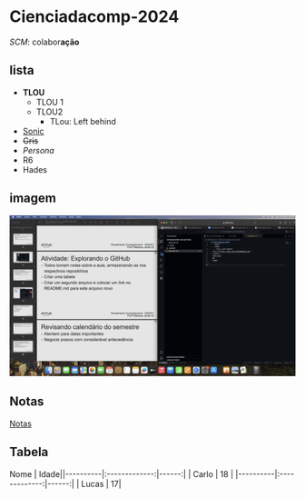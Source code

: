 # Cienciadacomp-2024

*SCM*: colabor**ação**

## lista

- **TLOU**
  - TLOU 1
  - TLOU2
    - TLou: Left behind
- [Sonic](https://www.sonicthehedgehog.com)
- ~~Gris~~
- *Persona*
- R6
- Hades

## imagem

![alt text](image.png)

## Notas

[Notas](2024_03_21/notes)

## Tabela

Nome | Idade||----------|:-------------:|------:| | Carlo | 18 | |----------|:-------------:|------:| | Lucas | 17|